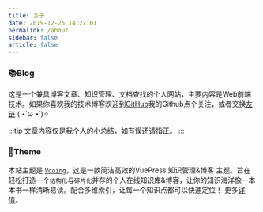 ```yaml
---
title: 关于
date: 2019-12-25 14:27:01
permalink: /about
sidebar: false
article: false
---
```


### 📚Blog
这是一个兼具博客文章、知识管理、文档查找的个人网站，主要内容是Web前端技术。如果你喜欢我的技术博客欢迎到[GitHub](https://github.com/Zhanjiabin)我的Github点个关注，或者交换[友链](/friends/) ( •̀ ω •́ )✧
   
   :::tip
   文章内容仅是我个人的小总结，如有误还请指正。
   :::

### 🎨Theme
本站主题是 [`Vdoing`](https://github.com/xugaoyi/vuepress-theme-vdoing)，这是一款简洁高效的VuePress 知识管理&博客 主题。旨在轻松打造一个`结构化`与`碎片化`并存的个人在线知识库&博客，让你的知识海洋像一本本书一样清晰易读。配合多维索引，让每一个知识点都可以快速定位！ 更多[详情](https://github.com/xugaoyi/vuepress-theme-vdoing)。

<!-- 
<a href="https://github.com/xugaoyi/vuepress-theme-vdoing" target="_blank"><img src='https://img.shields.io/github/stars/xugaoyi/vuepress-theme-vdoing' alt='GitHub stars' class="no-zoom"></a>
<a href="https://github.com/xugaoyi/vuepress-theme-vdoing" target="_blank"><img src='https://img.shields.io/github/forks/xugaoyi/vuepress-theme-vdoing' alt='GitHub forks' class="no-zoom"></a>
-->

<script>
  export default {
    data(){
      return {
        qqUrl: 'tencent://message/?uin=894072666&Site=&Menu=yes' 
      }
    },
    mounted(){
      const flag =  navigator.userAgent.match(/(phone|pad|pod|iPhone|iPod|ios|iPad|Android|Mobile|BlackBerry|IEMobile|MQQBrowser|JUC|Fennec|wOSBrowser|BrowserNG|WebOS|Symbian|Windows Phone)/i);
      if(flag){
        this.qqUrl = 'mqqwpa://im/chat?chat_type=wpa&uin=894072666&version=1&src_type=web&web_src=oicqzone.com'
      }
    }
  }
</script>           
